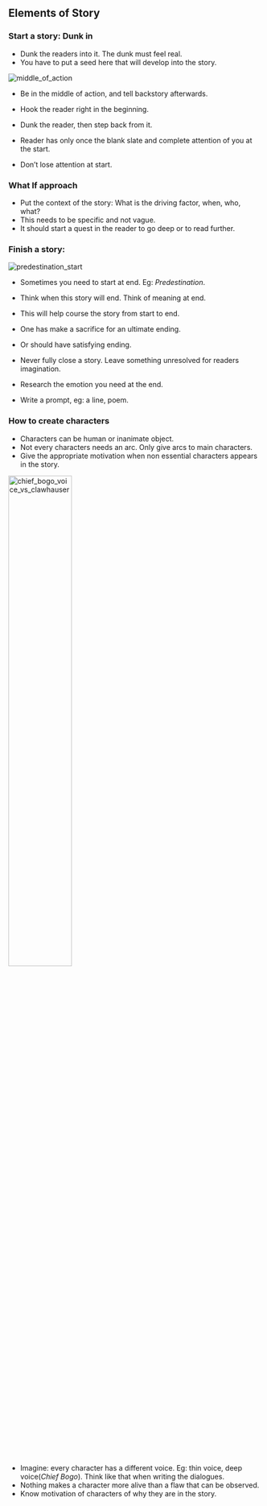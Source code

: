 ## Elements of Story


### Start a story: Dunk in
- Dunk the readers into it. The dunk must feel real.
- You have to put a seed here that will develop into the story. 

![middle_of_action](http://3.bp.blogspot.com/-JMCJeNqyW0o/USYxlBLzbtI/AAAAAAAAB68/WQHC1Az1KAk/s1600/monk+3.jpg)

- Be in the middle of action, and tell backstory afterwards.
- Hook the reader right in the beginning.

- Dunk the reader, then step back from it.
- Reader has only once the blank slate and complete attention of you at the start.
- Don’t lose attention at start.


### What If approach
- Put the context of the story: What is the driving factor, when, who, what?
- This needs to be specific and not vague.
- It should start a quest in the reader to go deep or to read further.


### Finish a story:

![predestination_start](https://thepeoplescriticblog.files.wordpress.com/2014/07/predestinationfilm.jpg)

- Sometimes you need to start at end. Eg: *Predestination*.
- Think when this story will end. Think of meaning at end.
- This will help course the story from start to end.

- One has make a sacrifice for an ultimate ending.
- Or should have satisfying ending.

- Never fully close a story. Leave something unresolved for readers imagination.
- Research the emotion you need at the end.
- Write a prompt, eg: a line, poem.


### How to create characters
- Characters can be human or inanimate object.
- Not every characters needs an arc. Only give arcs to main characters.
- Give the appropriate motivation when non essential characters appears in the story.

<img src="https://cdn.justjaredjr.com/wp-content/uploads/headlines/2016/03/bogo-zootopia.jpg" height=50% width=50% alt="chief_bogo_voice_vs_clawhauser">

- Imagine: every character has a different voice. Eg: thin voice, deep voice(*Chief Bogo*). Think like that when writing the dialogues.
- Nothing makes a character more alive than a flaw that can be observed.
- Know motivation of characters of why they are in the story.
